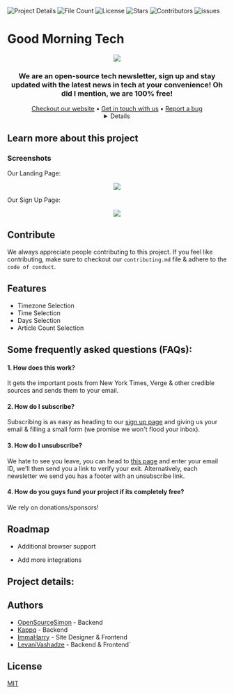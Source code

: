![Project Details](https://img.shields.io/github/repo-size/goodmornintech/goodmorningtech?color=red&label=Project%20Size&style=for-the-badge)
![File Count](https://img.shields.io/github/directory-file-count/goodmornintech/goodmorningtech?color=red&label=Total%20Files&style=for-the-badge)
![License](https://img.shields.io/github/license/goodmornintech/goodmorningtech?color=red&style=for-the-badge)
![Stars](https://img.shields.io/github/stars/goodmornintech/goodmorningtech?color=red&label=Project%20Stars&style=for-the-badge)
![Contributors](https://img.shields.io/github/contributors/goodmornintech/goodmorningtech?color=red&style=for-the-badge)
![issues](https://img.shields.io/github/issues/goodmornintech/goodmorningtech?color=red&style=for-the-badge)
# Good Morning Tech
<div align="center">
<img src="https://cdn.discordapp.com/attachments/1026859431557877870/1038478990182195241/GMT..png">
<br>
<h3>We are an open-source tech newsletter, sign up and stay updated with the latest news in tech at your convenience! Oh did I mention, we are 100% free!</h3>
<a href="https://example.com">Checkout our website</a> • <a href="https://example.com">Get in touch with us</a> • <a href="https://example.com">Report a bug</a?
</div>

<br>

<div align="left"></div>

<details>
  <summary>Table of Content:</summary>
  <ol>
    <li>
      <a href="#about-the-project">Learn more about this project</a>
      <ul>
        <li><a href="#screenshots">Screenshots</a></li>
        <li><a href="#built-with">Built With</a></li>
        <li><a href="#features">Features</a></li>
      </ul>
    </li>
    <li>
      <a href="#getting-started">Get started</a>
      <ul>
        <li><a href="#contibute">Contribute</a></li>
        <li><a href="#contibute">Download the project on your local machine</a></li>
      </ul>
    </li>
    <li><a href="#planned-ahead">What's planned ahead</a></li>
    <li><a href="#license">License</a></li>
    <li><a href="#contact">Contact</a></li>
    <li><a href="#acknowledgments">Main Authors</a></li>
  </ol>
</details>
</div>

## Learn more about this project
### Screenshots

Our Landing Page:
<div align="center"><img src="https://cdn.discordapp.com/attachments/1026859431557877870/1038486259359830066/Mac_Studio.png"></div>

Our Sign Up Page:
<div align="center"><img src="https://cdn.discordapp.com/attachments/1026859431557877870/1038489266763862016/MacBook_Pro_16.png"></div> 

## Contribute

We always appreciate people contributing to this project. If you feel like contributing, make sure to checkout our `contributing.md` file & adhere to the `code of conduct`. 


## Features

- Timezone Selection
- Time Selection
- Days Selection
- Article Count Selection


## Some frequently asked questions (FAQs):

#### 1. How does this work?

It gets the important posts from New York Times, Verge & other credible sources and sends them to your email.

#### 2. How do I subscribe?

Subscribing is as easy as heading to our [sign up page](https://example.com) and giving us your email & filling a small form (we promise we won't flood your inbox).

#### 3. How do I unsubscribe?

We hate to see you leave, you can head to [this page](https://example.com) and enter your email ID, we'll then send you a link to verify your exit. Alternatively, each newsletter we send you has a footer with an unsubscribe link.

#### 4. How do you guys fund your project if its completely free?
We rely on donations/sponsors!



## Roadmap

- Additional browser support

- Add more integrations


## Project details:




## Authors
- [OpenSourceSimon](https://github.com/OpenSourceSimon) - Backend
- [Kappq](https://github.com/kappq) - Backend
- [ImmaHarry](https://github.com/immaharry) - Site Designer & Frontend
- [LevaniVashadze](https://github.com/LevaniVashadze) - Backend & Frontend`

## License

[MIT](https://choosealicense.com/licenses/mit/)


